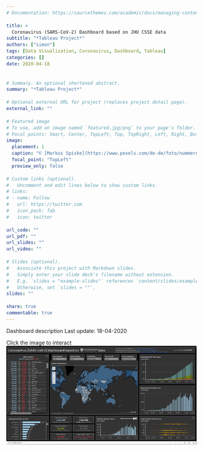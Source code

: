 ```yaml
---
# Documentation: https://sourcethemes.com/academic/docs/managing-content/

title: >
  Coronavirus (SARS-CoV-2) Dashboard based on JHU CSSE data
subtitle: "*Tableau Project*"
authors: ["simon"]
tags: [Data Visualization, Coronavirus, Dashboard, Tableau]
categories: []
date: 2020-04-18


# Summary. An optional shortened abstract.
summary: "*Tableau Project*"

# Optional external URL for project (replaces project detail page).
external_link: ""

# Featured image
# To use, add an image named `featured.jpg/png` to your page's folder.
# Focal points: Smart, Center, TopLeft, Top, TopRight, Left, Right, BottomLeft, Bottom, BottomRight.
image:
  placement: 1
  caption: "© [Markus Spiske](https://www.pexels.com/de-de/foto/nummern-notfall-alarm-warnung-3970330/)"
  focal_point: "TopLeft"
  preview_only: false

# Custom links (optional).
#   Uncomment and edit lines below to show custom links.
# links:
# - name: Follow
#   url: https://twitter.com
#   icon_pack: fab
#   icon: twitter

url_code: ""
url_pdf: ""
url_slides: ""
url_video: ""

# Slides (optional).
#   Associate this project with Markdown slides.
#   Simply enter your slide deck's filename without extension.
#   E.g. `slides = "example-slides"` references `content/slides/example-slides.md`.
#   Otherwise, set `slides = ""`.
slides: ""

share: true
commentable: true 
---
```


Dashboard description
Last update: 18-04-2020


Click the image to interact
[![SIMON](preview.png)](https://public.tableau.com/views/SARS-CoV-2Dashboard_15872319731490/Global?:display_count=y&:origin=viz_share_linkfeatured.png)


